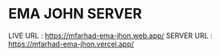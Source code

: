 # EMA JOHN SERVER

LIVE URL : https://mfarhad-ema-jhon.web.app/
SERVER URL : https://mfarhad-ema-jhon.vercel.app/
